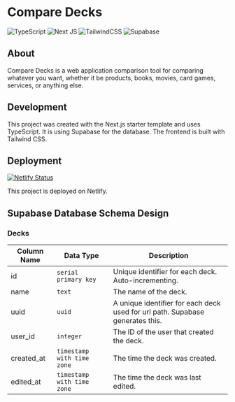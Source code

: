 # Compare Decks

![TypeScript](https://img.shields.io/badge/typescript-%23007ACC.svg?style=for-the-badge&logo=typescript&logoColor=white)
![Next JS](https://img.shields.io/badge/Next-black?style=for-the-badge&logo=next.js&logoColor=white)
![TailwindCSS](https://img.shields.io/badge/tailwindcss-%2338B2AC.svg?style=for-the-badge&logo=tailwind-css&logoColor=white)
![Supabase](https://img.shields.io/badge/Supabase-3ECF8E?style=for-the-badge&logo=supabase&logoColor=white)

## About

Compare Decks is a web application comparison tool for comparing
whatever you want, whether it be products, books, movies, card games, services, or anything else.

<!-- ## Features

- Create a deck and add cards to it
- Compare multiple cards at once
- Edit and delete decks
- Edit and delete cards
-->

## Development

This project was created with the Next.js starter template and uses TypeScript. It is using Supabase for the database. The frontend is built with Tailwind CSS.

## Deployment

[![Netlify Status](https://api.netlify.com/api/v1/badges/eafede55-9ddf-4356-abc8-3e0c4d65433c/deploy-status)](https://app.netlify.com/sites/comparedecks/deploys)

This project is deployed on Netlify.

## Supabase Database Schema Design

### Decks

| Column Name | Data Type                  | Description                                                                   |
| ----------- | -------------------------- | ----------------------------------------------------------------------------- |
| id          | `serial primary key`       | Unique identifier for each deck. Auto-incrementing.                           |
| name        | `text`                     | The name of the deck.                                                         |
| uuid        | `uuid`                     | A unique identifier for each deck used for url path. Supabase generates this. |
| user_id     | `integer`                  | The ID of the user that created the deck.                                     |
| created_at  | `timestamp with time zone` | The time the deck was created.                                                |
| edited_at   | `timestamp with time zone` | The time the deck was last edited.                                            |

